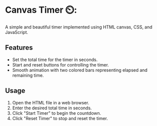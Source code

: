 # Canvas Timer ⏲️:

A simple and beautiful timer implemented using HTML canvas, CSS, and JavaScript.

## Features

- Set the total time for the timer in seconds.
- Start and reset buttons for controlling the timer.
- Smooth animation with two colored bars representing elapsed and remaining time.

## Usage

1. Open the HTML file in a web browser.
2. Enter the desired total time in seconds.
3. Click "Start Timer" to begin the countdown.
4. Click "Reset Timer" to stop and reset the timer.
